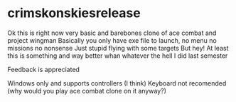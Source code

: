 # crimskonskiesrelease
Ok this is right now very basic and barebones clone of ace combat and project wingman
Basically you only have exe file to launch, no menu no missions no nonsense
Just stupid flying with some targets
But hey! At least this is something and way better whan whatever the hell
I did last semester

Feedback is appreciated

Windows only and supports controllers (I think)
Keyboard not recomended (why would you play ace combat clone on it anyway?)
